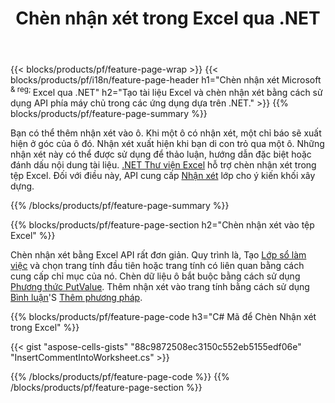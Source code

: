 ﻿---
title: Chèn nhận xét trong Excel qua .NET
url: /vi/net/comment/
description: C# mã nguồn cách chèn nhận xét vào tệp Microsoft Excel bằng cách sử dụng .NET Thư viện. 
---
{{< blocks/products/pf/feature-page-wrap >}}
{{< blocks/products/pf/i18n/feature-page-header h1="Chèn nhận xét Microsoft <sup> & reg; </sup> Excel qua .NET" h2="Tạo tài liệu Excel và chèn nhận xét bằng cách sử dụng API phía máy chủ trong các ứng dụng dựa trên .NET." >}}
{{% blocks/products/pf/feature-page-summary %}}

Bạn có thể thêm nhận xét vào ô. Khi một ô có nhận xét, một chỉ báo sẽ xuất hiện ở góc của ô đó. Nhận xét xuất hiện khi bạn di con trỏ qua một ô. Những nhận xét này có thể được sử dụng để thảo luận, hướng dẫn đặc biệt hoặc đánh dấu nội dung tài liệu. [.NET Thư viện Excel](/cells/net/) hỗ trợ chèn nhận xét trong tệp Excel. Đối với điều này, API cung cấp [Nhận xét](https://reference.aspose.com/cells/net/aspose.cells/comment) lớp cho ý kiến khối xây dựng.

{{% /blocks/products/pf/feature-page-summary %}}

{{% blocks/products/pf/feature-page-section h2="Chèn nhận xét vào tệp Excel" %}}

Chèn nhận xét bằng Excel API rất đơn giản. Quy trình là, Tạo [Lớp sổ làm việc](https://reference.aspose.com/cells/net/aspose.cells/workbook) và chọn trang tính đầu tiên hoặc trang tính có liên quan bằng cách cung cấp chỉ mục của nó. Chèn dữ liệu ô bắt buộc bằng cách sử dụng [Phương thức PutValue](https://reference.aspose.com/cells/net/aspose.cells/cell/methods/putvalue/index). Thêm nhận xét vào trang tính bằng cách sử dụng [Bình luận](https://reference.aspose.com/cells/net/aspose.cells/commentcollection)'S [Thêm phương pháp](https://reference.aspose.com/cells/net/aspose.cells.commentcollection/add/methods/1).

{{% blocks/products/pf/feature-page-code h3="C# Mã để Chèn Nhận xét trong Excel" %}}

{{< gist "aspose-cells-gists" "88c9872508ec3150c552eb5155edf06e" "InsertCommentIntoWorksheet.cs" >}}

{{% /blocks/products/pf/feature-page-code %}}
{{% /blocks/products/pf/feature-page-section %}}
